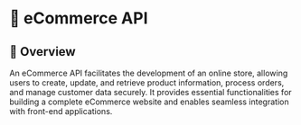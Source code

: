 # 📝 eCommerce API

## 📄 Overview

An eCommerce API facilitates the development of an online store, allowing users to create, update, and retrieve product information, process orders, and manage customer data securely. It provides essential functionalities for building a complete eCommerce website and enables seamless integration with front-end applications.


